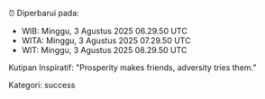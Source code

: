 ⏰ Diperbarui pada:
- WIB: Minggu, 3 Agustus 2025 06.29.50 UTC
- WITA: Minggu, 3 Agustus 2025 07.29.50 UTC
- WIT: Minggu, 3 Agustus 2025 08.29.50 UTC

Kutipan Inspiratif:
"Prosperity makes friends, adversity tries them."


Kategori: success

